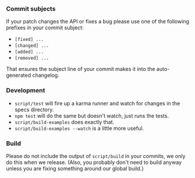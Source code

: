 ### Commit subjects

If your patch changes the API or fixes a bug please use one of the
following prefixes in your commit subject:

- `[fixed] ...`
- `[changed] ...`
- `[added] ...`
- `[removed] ...`

That ensures the subject line of your commit makes it into the
auto-generated changelog.

### Development

- `script/test` will fire up a karma runner and watch for changes in the
  specs directory.
- `npm test` will do the same but doesn't watch, just runs the tests.
- `script/build-examples` does exactly that.
- `script/build-examples --watch` is a little more useful.

### Build

Please do not include the output of `script/build` in your commits, we
only do this when we release. (Also, you probably don't need to build
anyway unless you are fixing something around our global build.)

